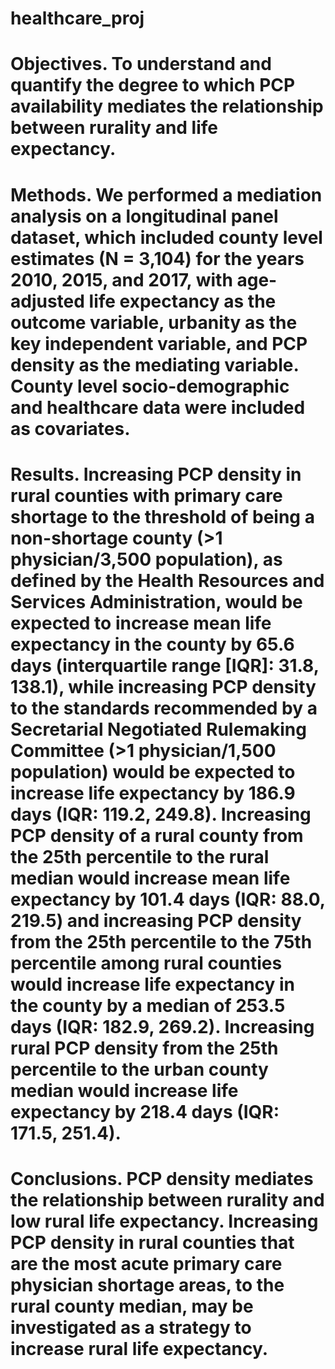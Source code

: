 # healthcare_proj

# Objectives. To understand and quantify the degree to which PCP availability mediates the relationship between rurality and life expectancy. 

# Methods. We performed a mediation analysis on a longitudinal panel dataset, which included county level estimates (N = 3,104) for the years 2010, 2015, and 2017, with age-adjusted life expectancy as the outcome variable, urbanity as the key independent variable, and PCP density as the mediating variable. County level socio-demographic and healthcare data were included as covariates.

# Results. Increasing PCP density in rural counties with primary care shortage to the threshold of being a non-shortage county (>1 physician/3,500 population), as defined by the Health Resources and Services Administration, would be expected to increase mean life expectancy in the county by 65.6 days (interquartile range [IQR]: 31.8, 138.1), while increasing PCP density to the standards recommended by a Secretarial Negotiated Rulemaking Committee (>1 physician/1,500 population) would be expected to increase life expectancy by 186.9 days (IQR: 119.2, 249.8). Increasing PCP density of a rural county from the 25th percentile to the rural median would increase mean life expectancy by 101.4 days (IQR: 88.0, 219.5) and increasing PCP density from the 25th percentile to the 75th percentile among rural counties would increase life expectancy in the county by a median of 253.5 days (IQR: 182.9, 269.2). Increasing rural PCP density from the 25th percentile to the urban county median would increase life expectancy by 218.4 days (IQR: 171.5, 251.4).

# Conclusions. PCP density mediates the relationship between rurality and  low rural life expectancy. Increasing PCP density in rural counties that are the most acute primary care physician shortage areas, to the rural county median, may be investigated as a strategy to increase rural life expectancy.
